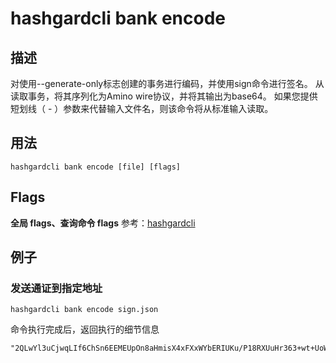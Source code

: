 # hashgardcli bank encode

## 描述

对使用--generate-only标志创建的事务进行编码，并使用sign命令进行签名。
从<file>读取事务，将其序列化为Amino wire协议，并将其输出为base64。
如果您提供短划线（ - ）参数来代替输入文件名，则该命令将从标准输入读取。
## 用法

```
hashgardcli bank encode [file] [flags]
```
## Flags

 **全局 flags、查询命令 flags** 参考：[hashgardcli](../README.md)

## 例子

### 发送通证到指定地址

```
hashgardcli bank encode sign.json
```

命令执行完成后，返回执行的细节信息

```
"2QLwYl3uCjwqLIf6ChSn6EEMEUpOn8aHmisX4xFXxWYbERIUKu/P18RXUuHr363+wt+UoWPHPGAaCgoEZ2FyZBICMTASBBDAmgwajgIKfiLB9+IIAhIm61rphyED30pWrLHFH6T+RX4kqgkSg8CvPDDkgSwwxpgMg2/CVB4SJuta6YchA5l0etexBHD8jaIC+QrpuVtxsRt5q1/3vx3ooQrZOOzCEibrWumHIQNRtYp0E4MQlDy4xrtq0zGNTCcGryjsh4yKOTIiThQP7RKLAQoFCAMSAWASQBJWW1uqYiw5nfvJhtVSz1WLkCva/+X4rbF7wzjbYmq1TxUs6n/A5G7MjwTgkDpn7jJIRbfktU6shclGbmhNuNoSQNo9kE5rVvHhLajjwJMnndI//e6vaYYN+ClfeYL36dMHe1dLpiqMo/xV/1k7w+4mDVktrLG8I6c7SLYIDnAk3gs="

```
